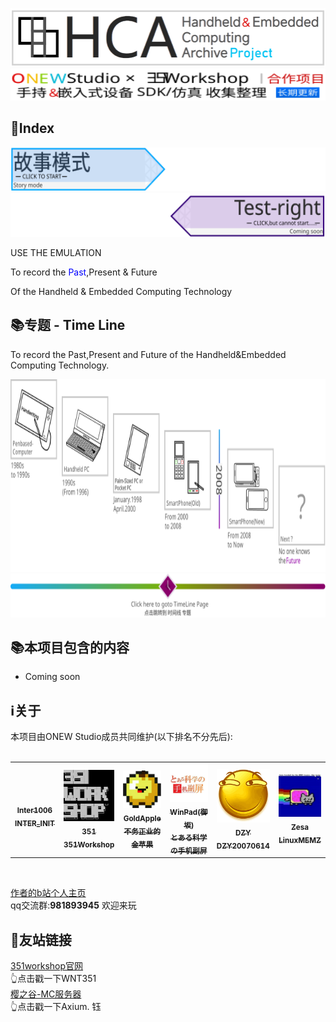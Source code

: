 <div align="center">
 
<img alt="LOGO" src="https://raw.githubusercontent.com/Inter1006/Handheld-Embedded-Emulator-Collection/resources/logopng.png" width="505" height="94" /><br />
<img alt="LOGO" src="https://raw.githubusercontent.com/Inter1006/Handheld-Embedded-Emulator-Collection/resources/HCA_down.svg" width="600" height="51" /><br />

<!--[![LICENSE](https://img.shields.io/badge/LICENSE-GNU_GPL3.0-green.svg)](https://github.com/Inter1006/Handheld-Embedded-Emulator-Collection/blob/main/LICENSE)<br />-->
<!--![ver](https://img.shields.io/badge/Last_update-2024/07/23-blue.svg)<br />-->

</div>

## 📝Index

<div align="center">
 
 <a href="https://www.zhihu.com/column/c_1674445204387172353">
  <img alt="button" src="https://raw.githubusercontent.com/Inter1006/Handheld-Embedded-Emulator-Collection/resources/buttons/button-storymode.svg" width="1200" height="70" /><br />
 </a>

 <a href="https://inter1006.github.io/Handheld-Embedded-Emulator-Collection/Library/Index">
  <img alt="button" src="https://raw.githubusercontent.com/Inter1006/Handheld-Embedded-Emulator-Collection/resources/buttons/button-test.svg" width="1200" height="70" /><br />
 </a>
 
</div>

USE THE EMULATION<br />
 
To record the <font color=Blue>Past</font>,Present & Future
 
Of the Handheld & Embedded Computing Technology <br />

## 📚专题 - Time Line

To record the Past,Present and Future of the Handheld&Embedded Computing Technology.
<div align="center">
  <img alt="Timeline" src="https://raw.githubusercontent.com/Inter1006/Handheld-Embedded-Emulator-Collection/resources/HCATimeline.svg" width="1450" height="308" /><br />
  <!--[<img alt="TL2" src="https://github.com/Inter1006/Handheld-Embedded-Emulator-Collection/blob/resources/Timeline2.svg" width="800" height="100" /><br />](https://github.com/Inter1006/Handheld-Embedded-Emulator-Collection/tree/resources)-->
  <a href="!!!!!!!!!!TODO">
    <img alt="button" src="https://raw.githubusercontent.com/Inter1006/Handheld-Embedded-Emulator-Collection/resources/Timeline2.svg" width="1200" height="70" /><br />
  </a>

</div>

## 📚本项目包含的内容

* Coming soon

## ℹ关于
本项目由ONEW Studio成员共同维护(以下排名不分先后):<br /><br />

<table>
  <tr>
    <td align="center"><a href="https://space.bilibili.com/1756824708"><img src="https://avatars.githubusercontent.com/u/86058148" width="150px;" alt=""/><br /><sub><b>Inter1006<br />INTER_INIT</b></sub></a><br /></td>    
    <td align="center"><a href="https://space.bilibili.com/484165196"><img src="https://raw.githubusercontent.com/Inter1006/Extensions/main/1720663857759dcbe7c89c6455282b29bc8695211ad7924a0.jpg" width="150px;" alt=""/><br /><sub><b>351<br />351Workshop</b></sub></a><br /></td>
    <td align="center"><a href="https://space.bilibili.com/410046866"><img src="https://raw.githubusercontent.com/Inter1006/Extensions/main/1720663903084330ee6855a3795b453f2ab6ded4863c9b08a.jpg" width="150px;" alt=""/><br /><sub><b>GoldApple<br />不务正业的金苹果</b></sub></a><br /></td>
    <td align="center"><a href="https://space.bilibili.com/648710692"><img src="https://raw.githubusercontent.com/Inter1006/Extensions/main/1720663907859cac6209da2520c4e1c83c6a99fb65ae1bcb4.jpg" width="150px;" alt=""/><br /><sub><b>WinPad(御坂)<br />とある科学の手机副屏</b></sub></a><br /></td>
    <td align="center"><a href="https://space.bilibili.com/2057331843"><img src="https://raw.githubusercontent.com/Inter1006/Extensions/main/17206639278647b179c13f807cbc2bf27b899725d34fc5c79.jpg" width="150px;" alt=""/><br /><sub><b>DZY<br />DZY20070614</b></sub></a><br /></td>
    <td align="center"><a href="https://space.bilibili.com/437201853"><img src="https://raw.githubusercontent.com/Inter1006/Extensions/main/1720663947047a3c221d7c72c685e35b27b3fe6d41b6f8f93.jpg" width="150px;" alt=""/><br /><sub><b>Zesa<br />LinuxMEMZ</b></sub></a><br /></td>
  </tr>
  
</table>
<br />

[作者的b站个人主页](https://space.bilibili.com/1756824708)<br />
qq交流群:**981893945** 欢迎来玩

## 🤝友站链接
[351workshop官网](https://www.351workshop.top/)<br />
👆点击戳一下WNT351<br />
[樱之谷-MC服务器](www.sakuravalley.xyz)<br />
👆点击戳一下Axium. 钰




